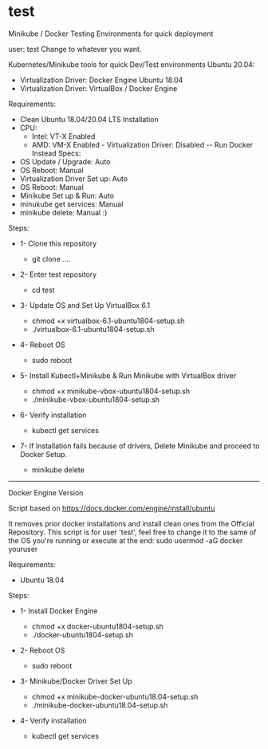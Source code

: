 # test
Minikube / Docker
Testing Environments for quick deployment

user: test
Change to whatever you want.

Kubernetes/Minikube tools for quick Dev/Test environments
Ubuntu 20.04:
 - Virtualization Driver: Docker Engine
Ubuntu 18.04
 - Virtualization Driver: VirtualBox / Docker Engine

Requirements:
 - Clean Ubuntu 18.04/20.04 LTS Installation
 - CPU:
    - Intel: VT-X Enabled
    - AMD: VM-X Enabled
          - Virtualization Driver: Disabled
                  -- Run Docker Instead
Specs:
 - OS Update / Upgrade: Auto
 - OS Reboot: Manual
 - Virtualization Driver Set up: Auto
 - OS Reboot: Manual
 - Minikube Set up & Run: Auto
 - minukube get services: Manual
 - minikube delete: Manual :)
 
Steps:

 - 1- Clone this repository
   - git clone ....

 - 2- Enter test repository
   - cd test

 - 3- Update OS and Set Up VirtualBox 6.1
   - chmod +x virtualbox-6.1-ubuntu1804-setup.sh
   - ./virtualbox-6.1-ubuntu1804-setup.sh

 - 4- Reboot OS
   - sudo reboot

 - 5- Install Kubectl+Minikube & Run Minikube with VirtualBox driver
   - chmod +x minikube-vbox-ubuntu1804-setup.sh
   - ./minikube-vbox-ubuntu1804-setup.sh

 - 6- Verify installation
   - kubectl get services

 - 7- If Installation fails because of drivers, Delete Minikube and proceed to Docker Setup.
   - minikube delete

------------------

Docker Engine Version

Script based on https://docs.docker.com/engine/install/ubuntu

It removes prior docker installations and install clean ones from the Official Repository.
This script is for user 'test', feel free to change it to the same of the OS you're running or execute at the end: 
sudo usermod -aG docker youruser

Requirements:
 - Ubuntu 18.04

Steps:
 - 1- Install Docker Engine
   - chmod +x docker-ubuntu1804-setup.sh
   - ./docker-ubuntu1804-setup.sh

 - 2- Reboot OS
   - sudo reboot

 - 3- Minikube/Docker Driver Set Up
   - chmod +x minikube-docker-ubuntu18.04-setup.sh
   - ./minikube-docker-ubuntu18.04-setup.sh

 - 4- Verify installation
   - kubectl get services



